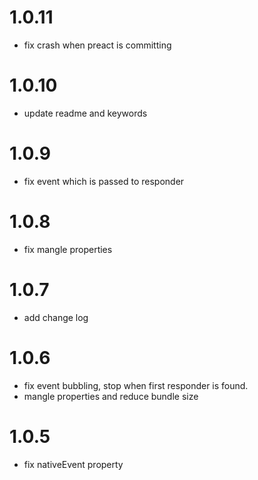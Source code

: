 # 1.0.11

- fix crash when preact is committing

# 1.0.10

- update readme and keywords

# 1.0.9

- fix event which is passed to responder

# 1.0.8

- fix mangle properties

# 1.0.7

- add change log

# 1.0.6

- fix event bubbling, stop when first responder is found.
- mangle properties and reduce bundle size

# 1.0.5

- fix nativeEvent property
